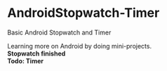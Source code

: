 # AndroidStopwatch-Timer
Basic Android Stopwatch and Timer

Learning more on Android by doing mini-projects. <br />
**Stopwatch finished**<br />
**Todo: Timer**
